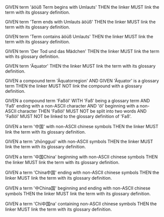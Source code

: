 <!-- =========== DE ============= -->

GIVEN term 'äöüß Term begins with Umlauts'
THEN the linker MUST link the term with its glossary definition.

GIVEN term 'Term ends with Umlauts äöüß'
THEN the linker MUST link the term with its glossary definition.

GIVEN term 'Term contains äöüß Umlauts'
THEN the linker MUST link the term with its glossary definition.

GIVEN term 'Der Tod und das Mädchen'
THEN the linker MUST link the term with its glossary definition.

GIVEN term 'Äquator'
THEN the linker MUST link the term with its glossary definition.

GIVEN a compound term 'Äquatorregion' AND GIVEN 'Äquator' is a glossary term
THEN the linker MUST NOT link the compound with a glossary definition.

GIVEN a compound term 'Faßöl'
WITH 'Faß' being a glossary term
 AND 'Faß' ending with a non-ASCII character
 AND 'öl' beginning with a non-ASCII character
THEN 'Faßöl' MUST NOT be split into two words
AND 'Faßöl' MUST NOT be linked to the glossary definition of 'Faß'.

<!-- =========== ZH ============= -->

GIVEN a term '中国' with non-ASCII chinese symbols
THEN the linker MUST link the term with its glossary definition.

GIVEN a term 'zhōngguó' with non-ASCII symbols
THEN the linker MUST link the term with its glossary definition.

GIVEN a term '中国China' beginning with non-ASCII chinese symbols
THEN the linker MUST link the term with its glossary definition.

GIVEN a term 'China中国' ending with non-ASCII chinese symbols
THEN the linker MUST link the term with its glossary definition.

GIVEN a term '中China国' beginning and ending with non-ASCII chinese symbols
THEN the linker MUST link the term with its glossary definition.

GIVEN a term 'Chi中国na' containing non-ASCII chinese symbols
THEN the linker MUST link the term with its glossary definition.
